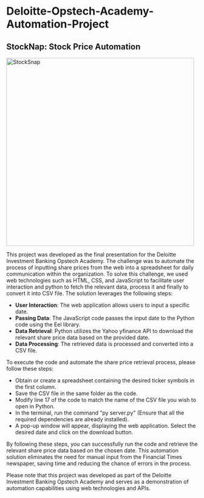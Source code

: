 # Deloitte-Opstech-Academy-Automation-Project

## StockNap: Stock Price Automation

<img width="494" alt="StockSnap" src="https://github.com/Bhavyal9/Deloitte-Opstech-Academy-Automation-Project-/assets/77969476/2e595446-db50-4aa7-b0b4-eb3479cbeeb7">

This project was developed as the final presentation for the Deloitte Investment Banking Opstech Academy. The challenge was to automate the process of inputting share prices from the web into a spreadsheet for daily communication within the organization. To solve this challenge, we used web technologies such as HTML, CSS, and JavaScript to facilitate user interaction and python to fetch the relevant data, process it and finally to convert it into CSV file. The solution leverages the following steps:

- **User Interaction**: The web application allows users to input a specific date.
- **Passing Data**: The JavaScript code passes the input date to the Python code using the Eel library.
- **Data Retrieval**: Python utilizes the Yahoo yfinance API to download the relevant share price data based on the provided date.
- **Data Processing**: The retrieved data is processed and converted into a CSV file.

To execute the code and automate the share price retrieval process, please follow these steps:
- Obtain or create a spreadsheet containing the desired ticker symbols in the first column.
- Save the CSV file in the same folder as the code.
- Modify line 17 of the code to match the name of the CSV file you wish to open in Python.
- In the terminal, run the command "py server.py" (Ensure that all the required dependencies are already installed).
- A pop-up window will appear, displaying the web application. Select the desired date and click on the download button.

By following these steps, you can successfully run the code and retrieve the relevant share price data based on the chosen date. This automation solution eliminates the need for manual input from the Financial Times newspaper, saving time and reducing the chance of errors in the process.

Please note that this project was developed as part of the Deloitte Investment Banking Opstech Academy and serves as a demonstration of automation capabilities using web technologies and APIs.

